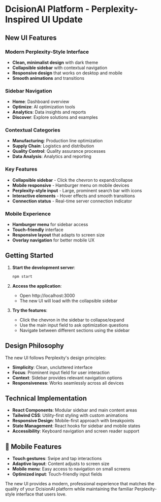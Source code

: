 # DcisionAI Platform - Perplexity-Inspired UI Update

## New UI Features

### Modern Perplexity-Style Interface
- **Clean, minimalist design** with dark theme
- **Collapsible sidebar** with contextual navigation
- **Responsive design** that works on desktop and mobile
- **Smooth animations** and transitions

### Sidebar Navigation
- **Home**: Dashboard overview
- **Optimize**: AI optimization tools
- **Analytics**: Data insights and reports
- **Discover**: Explore solutions and examples

### Contextual Categories
- **Manufacturing**: Production line optimization
- **Supply Chain**: Logistics and distribution
- **Quality Control**: Quality assurance processes
- **Data Analysis**: Analytics and reporting

### Key Features
- **Collapsible sidebar** - Click the chevron to expand/collapse
- **Mobile responsive** - Hamburger menu on mobile devices
- **Perplexity-style input** - Large, prominent search bar with icons
- **Interactive elements** - Hover effects and smooth transitions
- **Connection status** - Real-time server connection indicator

### Mobile Experience
- **Hamburger menu** for sidebar access
- **Touch-friendly** interface
- **Responsive layout** that adapts to screen size
- **Overlay navigation** for better mobile UX

## Getting Started

1. **Start the development server**:
   ```bash
   npm start
   ```

2. **Access the application**:
   - Open http://localhost:3000
   - The new UI will load with the collapsible sidebar

3. **Try the features**:
   - Click the chevron in the sidebar to collapse/expand
   - Use the main input field to ask optimization questions
   - Navigate between different sections using the sidebar

## Design Philosophy

The new UI follows Perplexity's design principles:
- **Simplicity**: Clean, uncluttered interface
- **Focus**: Prominent input field for user interaction
- **Context**: Sidebar provides relevant navigation options
- **Responsiveness**: Works seamlessly across all devices

## Technical Implementation

- **React Components**: Modular sidebar and main content areas
- **Tailwind CSS**: Utility-first styling with custom animations
- **Responsive Design**: Mobile-first approach with breakpoints
- **State Management**: React hooks for sidebar and mobile states
- **Accessibility**: Keyboard navigation and screen reader support

## 📱 Mobile Features

- **Touch gestures**: Swipe and tap interactions
- **Adaptive layout**: Content adjusts to screen size
- **Mobile menu**: Easy access to navigation on small screens
- **Optimized input**: Touch-friendly input fields

The new UI provides a modern, professional experience that matches the quality of your DcisionAI platform while maintaining the familiar Perplexity-style interface that users love.
